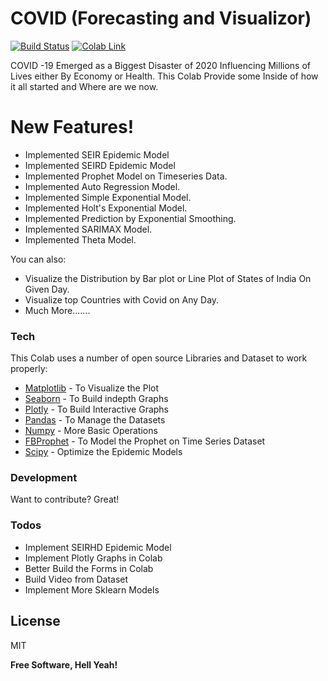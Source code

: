 # COVID (Forecasting and Visualizor)

[![Build Status](https://travis-ci.org/joemccann/dillinger.svg?branch=master)](https://github.com/terminate9298/Corona-Visualization-and-Prediction)
[![Colab Link](https://colab.research.google.com/assets/colab-badge.svg)](https://colab.research.google.com/drive/1HvnooQjlOgoL4mGvIG7K7ckq3cG5cyY4?usp=sharing)

COVID -19 Emerged as a Biggest Disaster of 2020 Influencing Millions of Lives either By Economy or Health. This Colab Provide some Inside of how it all started and Where are we now.

# New Features!

  - Implemented SEIR Epidemic Model
  - Implemented SEIRD Epidemic Model
  - Implemented Prophet Model on Timeseries Data.
  - Implemented Auto Regression Model.
  - Implemented Simple Exponential Model.
  - Implemented Holt's Exponential Model.
  - Implemented Prediction by Exponential Smoothing.
  - Implemented SARIMAX Model.
  - Implemented Theta Model.

You can also:
  - Visualize the Distribution by Bar plot or Line Plot of States of India On Given Day.
  - Visualize top Countries with Covid on Any Day.
  - Much More.......

### Tech

This Colab uses  a number of open source Libraries and Dataset to work properly:

* [Matplotlib] - To Visualize the Plot
* [Seaborn] - To Build indepth Graphs
* [Plotly] - To Build Interactive Graphs
* [Pandas] - To Manage the Datasets
* [Numpy] - More Basic Operations
* [FBProphet] - To Model the Prophet on Time Series Dataset
* [Scipy] - Optimize the Epidemic Models

### Development

Want to contribute? Great!


### Todos

 - Implement SEIRHD Epidemic Model
 - Implement Plotly Graphs in Colab
 - Better Build the Forms in Colab
 - Build Video from Dataset
 - Implement More Sklearn Models

License
----

MIT


**Free Software, Hell Yeah!**

   [Matplotlib]: <https://matplotlib.org/>
   [Plotly]: <https://github.com/joemccann/dillinger.git>
   [Seaborn]: <https://seaborn.pydata.org/>
   [Pandas]: <https://pandas.pydata.org/>
   [Numpy]: <https://numpy.org/>
   [FBProphet]: <https://facebook.github.io/prophet/>
   [Scipy]: <https://www.scipy.org/>
